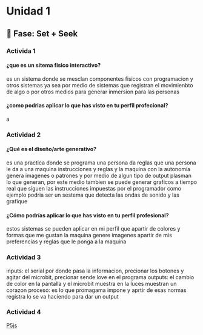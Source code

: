 # Unidad 1

## 🔎 Fase: Set + Seek

### Activida 1

#### ¿que es un sitema fisico interactivo?

es un sistema donde se mesclan componentes fisicos con programacion y otros sistemas ya sea por medio de sistemas que registran el movimienbto de algo o por otros medios para generar inmersion para las personas

#### ¿como podrias aplicar lo que has visto en tu perfil profecional?

a

### Actividad 2

#### ¿Qué es el diseño/arte generativo?

es una practica donde se programa una persona da reglas que una persona le da a una maquina instrucciones y reglas y la maquina con la autonomia genera imagenes o patrones y por medio de algun tipo de output plasman lo que generan, por este medio tambien se puede generar graficos a tiempo real que siguen las instrucciones impuestas por el programador como ejemplo podria ser un sestema que detecta las ondas de sonido y las grafique

#### ¿Cómo podrías aplicar lo que has visto en tu perfil profesional?

estos sistemas se pueden aplicar en mi perfil que apartir de colores y formas que me gustan la maquina genere imagenes apartir de mis preferencias y reglas que le ponga a la maquina

### Actividad 3

inputs: el serial por donde pasa la informacion, precionar los botones y agitar del microbit, precionar sende love en el programa
outputs: el cambio de color en la pantalla y el microbit muestra en la luces muestran un corazon
proceso: es lo que promagama impone y aprtir de esas normas registra lo se va haciendo para dar un output

### Actividad 4

[P5js](https://editor.p5js.org/ValMARR12/sketches/wNmGHAFbL)
